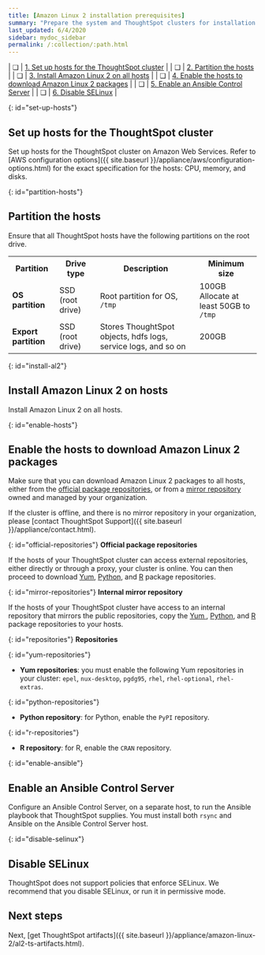 ```yaml
---
title: [Amazon Linux 2 installation prerequisites]
summary: "Prepare the system and ThoughtSpot clusters for installation."
last_updated: 6/4/2020
sidebar: mydoc_sidebar
permalink: /:collection/:path.html
---
```

| &#10063; | [1. Set up hosts for the ThoughtSpot cluster](#set-up-hosts) |
| &#10063; | [2. Partition the hosts](#partition-hosts) |
| &#10063; | [3. Install Amazon Linux 2 on all hosts](#install-al2) |
| &#10063; | [4. Enable the hosts to download Amazon Linux 2 packages](#enable-hosts) |
| &#10063; | [5. Enable an Ansible Control Server](#enable-ansible) |
| &#10063; | [6. Disable SELinux](#disable-selinux) |

{: id="set-up-hosts"}
## Set up hosts for the ThoughtSpot cluster

Set up hosts for the ThoughtSpot cluster on Amazon Web Services. Refer to [AWS configuration options]({{ site.baseurl }}/appliance/aws/configuration-options.html) for the exact specification for the hosts: CPU, memory, and disks.

{: id="partition-hosts"}
## Partition the hosts

Ensure that all ThoughtSpot hosts have the following partitions on the root drive.

<table>
<tbody>
<tr>
<th>Partition</th>
<th>Drive type</th>
<th>Description</th>
<th>Minimum size</th>
</tr>
<tr>
<td><strong>OS partition</strong></td>
<td>SSD (root drive)</td>
<td>Root partition for OS, <code>/tmp</code></td>
<td>100GB<br />Allocate at least 50GB to <code>/tmp</code></td>
</tr>
<tr>
<td><strong>Export partition</strong></td>
<td>SSD (root drive)&nbsp;</td>
<td>Stores ThoughtSpot objects, hdfs logs, service logs, and so on</td>
<td>200GB</td>
</tr>
</tbody>
</table>

{: id="install-al2"}
## Install Amazon Linux 2 on hosts

Install Amazon Linux 2 on all hosts.

{: id="enable-hosts"}
## Enable the hosts to download Amazon Linux 2 packages

Make sure that you can download Amazon Linux 2 packages to all hosts, either from the [official package repositories](#official-repositories), or from a [mirror repository](#mirror-repositories) owned and managed by your organization.

If the cluster is offline, and there is no mirror repository in your organization, please [contact ThoughtSpot Support]({{ site.baseurl }}/appliance/contact.html).

{: id="official-repositories"}
**Official package repositories**

If the hosts of your ThoughtSpot cluster can access external repositories, either directly or through a proxy, your cluster is online. You can then proceed to download [Yum](#yum-repositories), [Python](#python-repositories), and [R](#r-repositories) package repositories.

{: id="mirror-repositories"}
**Internal mirror repository**

If the hosts of your ThoughtSpot cluster have access to an internal repository that mirrors the public repositories, copy the [Yum
](#yum-repositories), [Python](#python-repositories), and [R](#r-repositories) package repositories to your hosts.

{: id="repositories"}
**Repositories**

{: id="yum-repositories"}
- **Yum repositories**: you must enable the following Yum repositories in your cluster: `epel`, `nux-desktop`, `pgdg95`, `rhel`, `rhel-optional`, `rhel-extras`.

{: id="python-repositories"}
- **Python repository**: for Python, enable the `PyPI` repository.

{: id="r-repositories"}
- **R repository**: for R, enable the `CRAN` repository.

{: id="enable-ansible"}
## Enable an Ansible Control Server

Configure an Ansible Control Server, on a separate host, to run the Ansible playbook that ThoughtSpot supplies. You must install both `rsync` and Ansible on the Ansible Control Server host.

{: id="disable-selinux"}
## Disable SELinux
ThoughtSpot does not support policies that enforce SELinux. We recommend that you disable SELinux, or run it in permissive mode.

## Next steps
Next, [get ThoughtSpot artifacts]({{ site.baseurl }}/appliance/amazon-linux-2/al2-ts-artifacts.html).

